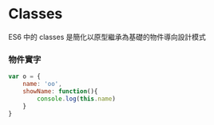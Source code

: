 # Classes

ES6 中的 classes 是簡化以原型繼承為基礎的物件導向設計模式

### 物件實字
```js
var o = {
    name: 'oo',
    showName: function(){
        console.log(this.name)
    }
}
```
